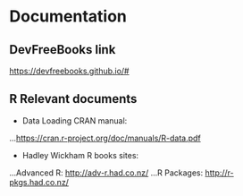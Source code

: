 # Documentation

## DevFreeBooks link

https://devfreebooks.github.io/#

## R Relevant documents

- Data Loading CRAN manual:

...https://cran.r-project.org/doc/manuals/R-data.pdf

- Hadley Wickham R books sites:

...Advanced R: http://adv-r.had.co.nz/
...R Packages: http://r-pkgs.had.co.nz/


